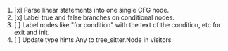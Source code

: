 1. [x] Parse linear statements into one single CFG node.
2. [x] Label true and false branches on conditional nodes.
3. [ ] Label nodes like "for condition" with the text of the condition, etc for exit and init.
4. [ ] Update type hints Any to tree_sitter.Node in visitors
